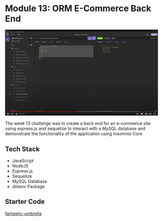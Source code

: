 # Module 13: ORM E-Commerce Back End

![Site Screenshot](../public/m13_orm_ecommerce_backend.jpg)

The week 13 challenge was to create a back end for an e-commerce site using express.js and sequelize to interact with a MySQL database and demonstrate the functionality of the application using Insomnia Core.

## Tech Stack
- JavaScript
- NodeJS
- Express.js
- Sequelize
- MySQL Database
- dotenv Package

## Starter Code
[fantastic-umbrella](https://github.com/coding-boot-camp/fantastic-umbrella)